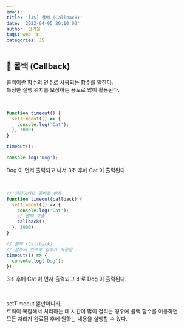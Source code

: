 ```yaml
---
emoji:
title: '[JS] 콜백 (Callback)'
date: '2022-04-05 20:10:00'
author: 안가을
tags: web js
categories: JS
---
```


## 💙 콜백 (Callback)

콜백이란 함수의 인수로 사용되는 함수를 말한다.<br />
특정한 실행 위치를 보장하는 용도로 많이 활용된다.

<br />

```js
function timeout() {
  setTimeout(() => {
    console.log('Cat');
  }, 3000);
}

timeout();

console.log('Dog');
```

Dog 이 먼저 출력되고 나서 3초 후에 Cat 이 출력된다.

<br />

```js
// 파라미터로 콜백을 받음
function timeout(callback) {
  setTimeout(() => {
    console.log('Cat');
    // 콜백 호출
    callback();
  }, 3000);
}

// 콜백 (Callback)
// 함수의 인수로 함수가 사용됨
timeout(() => {
  console.log('Dog');
});
```

3초 후에 Cat 이 먼저 출력되고 바로 Dog 이 출력된다.

<br />

setTimeout 뿐만아니라,<br />
로직이 복잡해서 처리하는 데 시간이 많이 걸리는 경우에 콜백 함수를 이용하면<br />
모든 처리가 완료된 후에 원하는 내용을 실행할 수 있다.

```toc

```
